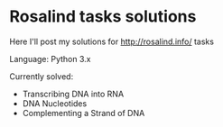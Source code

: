 Rosalind tasks solutions
========================

Here I'll post my solutions for http://rosalind.info/ tasks

Language: Python 3.x

Currently solved:

* Transcribing DNA into RNA
* DNA Nucleotides
* Complementing a Strand of DNA
